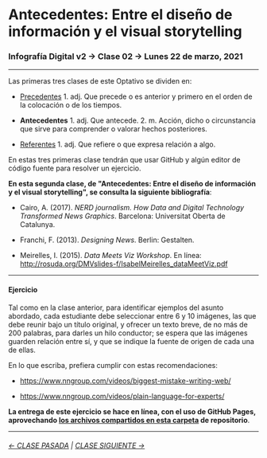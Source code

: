 # Antecedentes: Entre el diseño de información y el visual storytelling

### Infografía Digital v2 → Clase 02 → Lunes 22 de marzo, 2021

- - - - - - - -

Las primeras tres clases de este Optativo se dividen en:

- [Precedentes](https://github.com/profesorfaco/dno075-2021/tree/main/clase-01) 1. adj. Que precede o es anterior y primero en el orden de la colocación o de los tiempos.

- **Antecedentes** 1. adj. Que antecede. 2. m. Acción, dicho o circunstancia que sirve para comprender o valorar hechos posteriores.

- [Referentes](https://github.com/profesorfaco/dno075-2021/tree/main/clase-03) 1. adj. Que refiere o que expresa relación a algo.

En estas tres primeras clase tendrán que usar GitHub y algún editor de código fuente para resolver un ejercicio. 

**En esta segunda clase, de "Antecedentes: Entre el diseño de información y el visual storytelling", se consulta la siguiente bibliografía**:
 
- Cairo, A. (2017). *NERD journalism. How Data and Digital Technology Transformed News Graphics*. Barcelona: Universitat Oberta de Catalunya.

- Franchi, F. (2013). *Designing News*. Berlin: Gestalten.

- Meirelles, I. (2015). *Data Meets Viz Workshop*. En línea: http://rosuda.org/DMVslides-f/IsabelMeirelles_dataMeetViz.pdf

- - - - - - - 

#### Ejercicio

Tal como en la clase anterior, para identificar ejemplos del asunto abordado, cada estudiante debe seleccionar entre 6 y 10 imágenes, las que debe reunir bajo un título original, y ofrecer un texto breve, de no más de 200 palabras, para darles un hilo conductor; se espera que las imágenes guarden relación entre sí, y que se indique la fuente de origen de cada una de ellas.

En lo que escriba, prefiera cumplir con estas recomendaciones: 

- https://www.nngroup.com/videos/biggest-mistake-writing-web/

- https://www.nngroup.com/videos/plain-language-for-experts/

**La entrega de este ejercicio se hace en línea, con el uso de GitHub Pages, aprovechando [los archivos compartidos en esta carpeta](https://profesorfaco.github.io/dno075-2021/clase-02/) de repositorio**.


- - - - - - - 

###### [← CLASE PASADA](https://github.com/profesorfaco/dno075-2021/tree/main/clase-01) | [CLASE SIGUIENTE →](https://github.com/profesorfaco/dno075-2021/tree/main/clase-03) 
